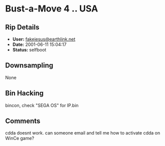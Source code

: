 # Bust-a-Move 4 .. USA

## Rip Details

- **User:** fakejesus@earthlink.net
- **Date:** 2001-06-11 15:04:17
- **Status:** selfboot

## Downsampling

None

## Bin Hacking

bincon, check "SEGA OS" for IP.bin

## Comments

cdda doesnt work. can someone email and tell me how to activate cdda on WinCe game?

